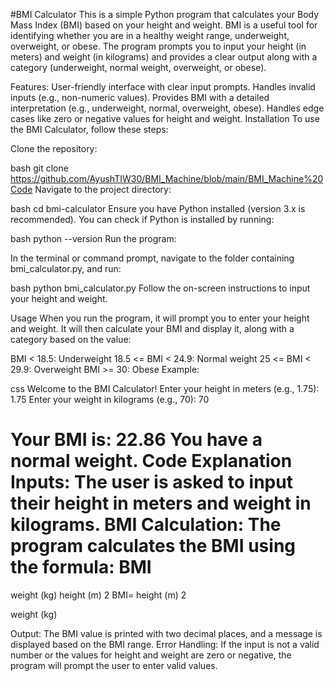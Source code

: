 #BMI Calculator
This is a simple Python program that calculates your Body Mass Index (BMI) based on your height and weight. BMI is a useful tool for identifying whether you are in a healthy weight range, underweight, overweight, or obese. The program prompts you to input your height (in meters) and weight (in kilograms) and provides a clear output along with a category (underweight, normal weight, overweight, or obese).

Features:
User-friendly interface with clear input prompts.
Handles invalid inputs (e.g., non-numeric values).
Provides BMI with a detailed interpretation (e.g., underweight, normal, overweight, obese).
Handles edge cases like zero or negative values for height and weight.
Installation
To use the BMI Calculator, follow these steps:

Clone the repository:

bash
git clone https://github.com/AyushTIW30/BMI_Machine/blob/main/BMI_Machine%20Code
Navigate to the project directory:

bash
cd bmi-calculator
Ensure you have Python installed (version 3.x is recommended). You can check if Python is installed by running:

bash
python --version
Run the program:

In the terminal or command prompt, navigate to the folder containing bmi_calculator.py, and run:

bash
python bmi_calculator.py
Follow the on-screen instructions to input your height and weight.

Usage
When you run the program, it will prompt you to enter your height and weight. It will then calculate your BMI and display it, along with a category based on the value:

BMI < 18.5: Underweight
18.5 <= BMI < 24.9: Normal weight
25 <= BMI < 29.9: Overweight
BMI >= 30: Obese
Example:

css
Welcome to the BMI Calculator!
Enter your height in meters (e.g., 1.75): 1.75
Enter your weight in kilograms (e.g., 70): 70

Your BMI is: 22.86
You have a normal weight.
Code Explanation
Inputs: The user is asked to input their height in meters and weight in kilograms.
BMI Calculation: The program calculates the BMI using the formula:
BMI
=
weight (kg)
height (m)
2
BMI= 
height (m) 
2
 
weight (kg)
​
 
Output: The BMI value is printed with two decimal places, and a message is displayed based on the BMI range.
Error Handling: If the input is not a valid number or the values for height and weight are zero or negative, the program will prompt the user to enter valid values.
